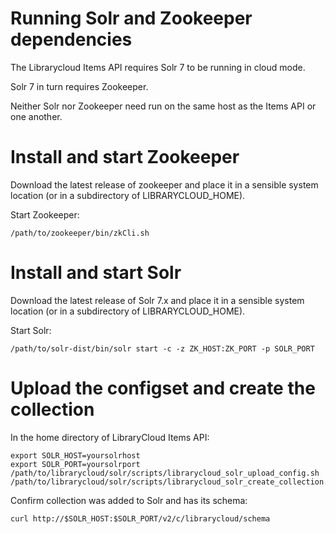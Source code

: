 Running Solr and Zookeeper dependencies
====
The Librarycloud Items API requires Solr 7 to be running in cloud mode.

Solr 7 in turn requires Zookeeper.

Neither Solr nor Zookeeper need run on the same host as the Items API or one another.

# Install and start Zookeeper #

Download the latest release of zookeeper and place it in a sensible system
location (or in a subdirectory of LIBRARYCLOUD_HOME).

Start Zookeeper:

```
/path/to/zookeeper/bin/zkCli.sh
```

# Install and start Solr #

Download the latest release of Solr 7.x and place it in a sensible system
location (or in a subdirectory of LIBRARYCLOUD_HOME).

Start Solr:

```
/path/to/solr-dist/bin/solr start -c -z ZK_HOST:ZK_PORT -p SOLR_PORT
```

# Upload the configset and create the collection #

In the home directory of LibraryCloud Items API:

```
export SOLR_HOST=yoursolrhost
export SOLR_PORT=yoursolrport
/path/to/librarycloud/solr/scripts/librarycloud_solr_upload_config.sh
/path/to/librarycloud/solr/scripts/librarycloud_solr_create_collection.sh
```

Confirm collection was added to Solr and has its schema:

```
curl http://$SOLR_HOST:$SOLR_PORT/v2/c/librarycloud/schema
```
